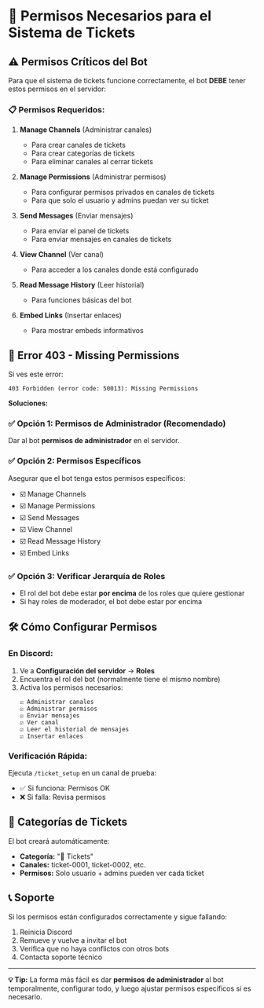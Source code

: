 # 🔐 Permisos Necesarios para el Sistema de Tickets

## ⚠️ **Permisos Críticos del Bot**

Para que el sistema de tickets funcione correctamente, el bot **DEBE** tener estos permisos en el servidor:

### 📋 **Permisos Requeridos:**

1. **Manage Channels** (Administrar canales)
   - Para crear canales de tickets
   - Para crear categorías de tickets
   - Para eliminar canales al cerrar tickets

2. **Manage Permissions** (Administrar permisos)  
   - Para configurar permisos privados en canales de tickets
   - Para que solo el usuario y admins puedan ver su ticket

3. **Send Messages** (Enviar mensajes)
   - Para enviar el panel de tickets
   - Para enviar mensajes en canales de tickets

4. **View Channel** (Ver canal)
   - Para acceder a los canales donde está configurado

5. **Read Message History** (Leer historial)
   - Para funciones básicas del bot

6. **Embed Links** (Insertar enlaces)
   - Para mostrar embeds informativos

## 🚨 **Error 403 - Missing Permissions**

Si ves este error:
```
403 Forbidden (error code: 50013): Missing Permissions
```

**Soluciones:**

### ✅ **Opción 1: Permisos de Administrador (Recomendado)**
Dar al bot **permisos de administrador** en el servidor.

### ✅ **Opción 2: Permisos Específicos**  
Asegurar que el bot tenga estos permisos específicos:
- ☑️ Manage Channels
- ☑️ Manage Permissions  
- ☑️ Send Messages
- ☑️ View Channel
- ☑️ Read Message History
- ☑️ Embed Links

### ✅ **Opción 3: Verificar Jerarquía de Roles**
- El rol del bot debe estar **por encima** de los roles que quiere gestionar
- Si hay roles de moderador, el bot debe estar por encima

## 🛠️ **Cómo Configurar Permisos**

### **En Discord:**
1. Ve a **Configuración del servidor** → **Roles**
2. Encuentra el rol del bot (normalmente tiene el mismo nombre)
3. Activa los permisos necesarios:
   ```
   ☑️ Administrar canales
   ☑️ Administrar permisos  
   ☑️ Enviar mensajes
   ☑️ Ver canal
   ☑️ Leer el historial de mensajes
   ☑️ Insertar enlaces
   ```

### **Verificación Rápida:**
Ejecuta `/ticket_setup` en un canal de prueba:
- ✅ Si funciona: Permisos OK
- ❌ Si falla: Revisa permisos

## 🎯 **Categorías de Tickets**

El bot creará automáticamente:
- **Categoría:** "🎫 Tickets"
- **Canales:** ticket-0001, ticket-0002, etc.
- **Permisos:** Solo usuario + admins pueden ver cada ticket

## 📞 **Soporte**

Si los permisos están configurados correctamente y sigue fallando:
1. Reinicia Discord
2. Remueve y vuelve a invitar el bot
3. Verifica que no haya conflictos con otros bots
4. Contacta soporte técnico

---

**💡 Tip:** La forma más fácil es dar **permisos de administrador** al bot temporalmente, configurar todo, y luego ajustar permisos específicos si es necesario.